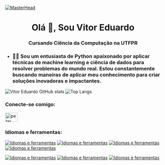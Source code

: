 [![MasterHead](https://media0.giphy.com/media/v1.Y2lkPTc5MGI3NjExcDQzOWF0MjJmanc1cGk5ZTFwZnMyazQyZm5uZ2lqd3BxY3VndjhybSZlcD12MV9pbnRlcm5hbF9naWZfYnlfaWQmY3Q9Zw/FNfcWhlz0GTkzcnZWh/giphy.gif)]()

<h1 align="center">Olá  👋, Sou Vitor Eduardo</h1>
<h3 align="center">Cursando Ciência da Computação na UTFPR</h3>

- ### 👨‍💻 Sou um entusiasta de Python apaixonado por aplicar técnicas de machine learning e ciência de dados para resolver problemas do mundo real. Estou constantemente buscando maneiras de aplicar meu conhecimento para criar soluções inovadoras e impactantes.

![Vitor Eduardo GitHub stats](https://github-readme-stats.vercel.app/api?username=VitorEduardoLimaKenor&show_icons=true&theme=tokyonight)
![Top Langs](https://github-readme-stats.vercel.app/api/top-langs/?username=VitorEduardoLimaKenor&theme=blue-green)

<h3 align="left">Conecte-se comigo:</h3>
<p align="left">

<a href="https://linkedin.com/in/vitor-eduardo-de-lima-kenor-803464273" target="blank"><img align="center" src="https://raw.githubusercontent.com/rahuldkjain/github-profile-readme-generator/master/src/images/icons/Social/linked-in-alt.svg" alt="peter kimanzi" height="30" width="40" /></a>
</p>
<h3 align="left">Idiomas e ferramentas:</h3>

[![Idiomas e ferramentas](https://img.shields.io/badge/Python-3776AB?style=for-the-badge&logo=python&logoColor=white)](https://www.python.org/)
[![Idiomas e ferramentas](https://img.shields.io/badge/Colab-F9AB00?style=for-the-badge&logo=googlecolab&color=525252)](https://colab.google/)
[![Idiomas e ferramentas](https://img.shields.io/badge/Visual_Studio_Code-0078D4?style=for-the-badge&logo=visual%20studio%20code&logoColor=white)](https://code.visualstudio.com/)
[![Idiomas e ferramentas](https://img.shields.io/badge/GIT-E44C30?style=for-the-badge&logo=git&logoColor=white)](https://git-scm.com/)

[![Idiomas e ferramentas](https://img.shields.io/badge/TensorFlow-FF6F00?style=for-the-badge&logo=tensorflow&logoColor=white)](https://www.tensorflow.org/?hl=pt-br)
[![Idiomas e ferramentas](https://img.shields.io/badge/MySQL-005C84?style=for-the-badge&logo=mysql&logoColor=white)](https://www.mysql.com/)
[![Idiomas e ferramentas](https://img.shields.io/badge/Trello-0052CC?style=for-the-badge&logo=trello&logoColor=white)](https://trello.com/home)

